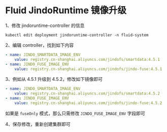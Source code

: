 # Fluid JindoRuntime 镜像升级
1、修改 jindoruntime-controller 的信息
```shell
kubectl edit deployment jindoruntime-controller -n fluid-system
```

2、编辑 controller，找到如下内容
```yaml
- name: JINDO_SMARTDATA_IMAGE_ENV
	value: registry.cn-shanghai.aliyuncs.com/jindofs/smartdata:4.5.1
- name: JINDO_FUSE_IMAGE_ENV
	value: registry.cn-shanghai.aliyuncs.com/jindofs/jindo-fuse:4.5.1
```

3、例如从 4.5.1 升级到  4.5.2，修改如下镜像即可
```yaml
- name: JINDO_SMARTDATA_IMAGE_ENV
	value: registry.cn-shanghai.aliyuncs.com/jindofs/smartdata:4.5.2
- name: JINDO_FUSE_IMAGE_ENV
	value: registry.cn-shanghai.aliyuncs.com/jindofs/jindo-fuse:4.5.2
```
如果是 `fuseOnly` 模式，那么只需修改 `JINDO_FUSE_IMAGE_ENV` 字段即可

4、保存修改，重新创建集群即可
